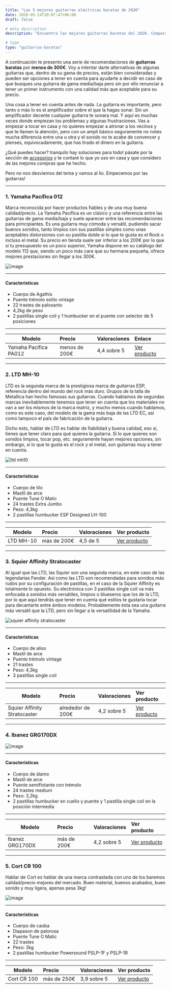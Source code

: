 ```yaml
---
title: "Las 5 mejores guitarras eléctricas baratas de 2020"
date: 2020-05-24T10:07:47+06:00
draft: false

# meta description
description: "Encuentra las mejores guitarras baratas del 2020. Comparativa entre modelos de una gran calidad/precio"

# type
type: "guitarras-baratas"
---
```


A continuación te presento una serie de recomendaciones de **guitarras baratas** por **menos de 300€**. Voy a intentar darte alternativas de algunas guitarras que, dentro de su gama de precios, están bien consideradas y pueden ser opciones a tener en cuenta para ayudarte a decidir en caso de que busques una guitarra de gama media/baja pero sin por ello renunciar a tener un primer instrumento con una calidad más que aceptable para su precio.

Una cosa a tener en cuenta antes de nada. La guitarra es importante, pero tanto o más lo es el amplificador sobre el que la hagas sonar. Sin un amplificador decente cualquier guitarra te sonara mal. Y aquí es muchas veces donde empiezan los problemas y algunas frustraciones. Vas a empezar a tocar en casa y no quieres empezar a atronar a los vecinos y que te llamen la atención, pero con un ampli básico seguramente no notes mucha diferencia entre una u otra y el sonido no te acabe de convencer y pienses, equivocadamente, que has tirado el dinero en la guitarra.

¿Qué puedes hacer? tranquilo hay soluciones para todo! pásate por la sección de [accesorios](https://www.comprarunaguitarra.com/accesorios) y te contaré lo que yo uso en casa y que considero de las mejores compras que he hecho.

Pero no nos desviemos del tema y vamos al lio. Empecemos por las guitarras!

<hr>



### 1. Yamaha Pacífica 012

Marca reconocida por hacer productos fiables y de una muy buena calidad/precio. La Yamaha Pacífica es un clásico y una referencia entre las guitarras de gama media/baja y suele aparecer entre las recomendaciones para principiantes. Es una guitarra muy cómoda y versátil, pudiendo sacar buenos sonidos, tanto limpios con sus pastillas simples como unas aceptables distorsiones con su pastilla doble si lo que te gusta es el Rock o incluso el metal. Su precio en tienda suele ser inferior a los 200€ por lo que si tu presupuesto es un poco superior, Yamaha dispone en su catálogo del modelo 112 que, siendo un poco más cara que su hermana pequeña, ofrece mejores prestaciones sin llegar a los 300€.

![image](../../images/post/yamaha_pacifica_112_blk.jpg)

<hr>

#### Características

* Cuerpo de Agathis
* Puente trémolo estilo vintage
* 22 trastes de palosanto
* 4,2kg de peso
* 2 pastillas single coil y 1 humbucker en el puente con selector de 5 posiciones

<hr>

| Modelo        | Precio    | Valoraciones | Enlace |      
| ------------- |:-------------|:-------------|:-------------
| Yamaha Pacífica PA012	   	   | menos de 200€ | 4,4 sobre 5 | [Ver producto](https://www.google.com)	

<hr>

### 2. LTD MH-10

LTD es la segunda marca de la prestigiosa marca de guitarras ESP, referencia dentro del mundo del rock más duro. Grupos de la talla de Metallica han hecho famosas sus guitarras. Cuando hablamos de segundas marcas inevitablemente tenemos que tener en cuenta que los materiales no van a ser los mismos de la marca matriz, y mucho menos cuando hablamos, como es este caso, del modelo de la gama más baja de las LTD EC, así como tampoco el país de fabricación de la guitarra.

Dicho esto, hablar de LTD es hablar de fiabilidad y buena calidad, eso si, tienes que tener claro para qué quieres la guitarra. Si lo que quieres son sonidos limpios, tocar pop, etc. seguramente hayan mejores opciones, sin embargo, si lo que te gusta es el rock y el metal, son guitarras muy a tener en cuenta.

![ltd mh10](../../images/post/LTD_MH_10.png)

<hr>

#### Características

* Cuerpo de tilo
* Mastil de arce
* Puente Tune O Matic
* 24 trastes Extra Jumbo
* Peso: 4,3kg
* 2 pastillas humbucker ESP Designed LH-100

<hr>

| Modelo        | Precio    | Valoraciones | Ver producto |      
| ------------- |:-------------|:-------------|:-------------
| LTD MH-10	   	   | más de 200€ | 4,5 de 5 | [Ver producto](https://www.google.com)		

<hr>

### 3. Squier Affinity Stratocaster

Al igual que las LTD, las Squier son una segunda marca, en este caso de las legendarias Fender. Así como las LTD son recomendadas para sonidos más rudos por su configuración de pastillas, en el caso de la Squier Affinity es totalmente lo opuesto. Su electrónica con 3 pastillas single coil va más enfocada a sonidos más versátiles, limpios o blueseros que los de la LTD, por lo que aquí tendrás que tener en cuenta qué estilos te gustaría tocar para decantarte entre ámbos modelos. Probablemente ésta sea una guitarra más versátil que la LTD, pero sin llegar a la versatilidad de la Yamaha.

![squier affinity stratocaster](../../images/post/squier_affinity_stratocaster.png)

<hr>

#### Características

* Cuerpo de aliso
* Mastil de arce
* Puente trémolo vintage
* 21 trastes
* Peso: 4,3kg
* 3 pastillas single coil

<hr>

| Modelo        | Precio    | Valoraciones | Ver producto |      
| ------------- |:-------------|:-------------|:-------------
| Squier Affinity Stratocaster | alrededor de 200€ | 4,2 sobre 5 | [Ver producto](https://www.google.com)	

<hr>

### 4. Ibanez GRG170DX

![image](../../images/post/Ibanez_GRG_170dx.png)

<hr>

#### Características

* Cuerpo de álamo
* Mastil de arce
* Puente semiflotante con trémolo
* 24 trastes medium
* Peso: 3,2kg
* 2 pastillas humbucker en cuello y puente y 1 pastilla single coil en la posición intermedia

<hr>

| Modelo        | Precio    | Valoraciones | Ver producto |      
| ------------- |:-------------|:-------------|:-------------
| Ibanez GRG170DX | más de 200€ | 4,2 sobre 5 | [Ver producto](https://www.google.com)		

<hr>

### 5. Cort CR 100

Hablar de Cort es hablar de una marca contrastada con uno de los baremos calidad/precio mejores del mercado. Buen material, buenos acabados, buen sonido y muy ligera, apenas pesa 3kg!

![image](../../images/post/cort_cr_100.png)

<hr>

#### Características

* Cuerpo de caoba
* Diapason de palorosa
* Puente Tune O Matic
* 22 trastes
* Peso: 3kg
* 2 pastillas humbucker Powersound PSLP-1F y PSLP-1R

<hr>

| Modelo        | Precio    | Valoraciones | Ver producto |      
| ------------- |:-------------|:-------------|:-------------
| Cort CR 100	   	   | más de 250€ | 3,9 sobre 5 | [Ver producto](https://www.google.com)



